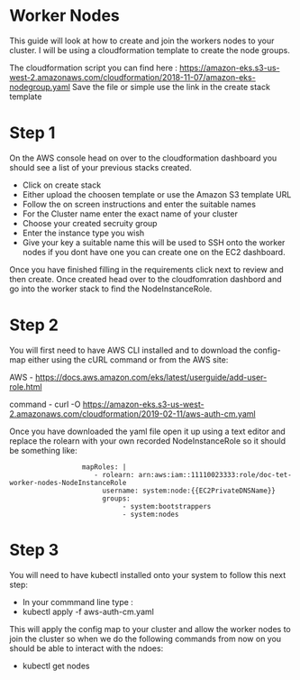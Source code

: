 # Worker Nodes
This guide will look at how to create and join the workers nodes to your cluster. I will be using a cloudformation template to create the node groups.

The cloudformation script you can find here : 
  https://amazon-eks.s3-us-west-2.amazonaws.com/cloudformation/2018-11-07/amazon-eks-nodegroup.yaml
Save the file or simple use the link in the create stack template

# Step 1 
On the AWS console head on over to the cloudformation dashboard you should see a list of your previous stacks created.
  - Click on create stack
  - Either upload the choosen template or use the Amazon S3 template URL
  - Follow the on screen instructions and enter the suitable names
  - For the Cluster name enter the exact name of your cluster
  - Choose your created secruity group
  - Enter the instance type you wish 
  - Give your key a suitable name this will be used to SSH onto the worker nodes if you dont have one you can create one on the EC2 dashboard.
  
Once you have finished filling in the requirements click next to review and then create. Once created head over to the cloudfomration dashbord and go into the worker stack to find the NodeInstanceRole. 

# Step 2 
You will first need to have AWS CLI installed and to download the config-map either using the cURL command or from the AWS site:

AWS - https://docs.aws.amazon.com/eks/latest/userguide/add-user-role.html

command - curl -O https://amazon-eks.s3-us-west-2.amazonaws.com/cloudformation/2019-02-11/aws-auth-cm.yaml 

Once you have downloaded the yaml file open it up using a text editor and replace the rolearn with your own recorded NodeInstanceRole so it should be something like: 

                      mapRoles: |
                         - rolearn: arn:aws:iam::11110023333:role/doc-tet-worker-nodes-NodeInstanceRole
                           username: system:node:{{EC2PrivateDNSName}}
                           groups:
                                - system:bootstrappers
                                - system:nodes
                                
# Step 3
You will need to have kubectl installed onto your system to follow this next step:
  - In your commmand line type :
  - kubectl apply -f aws-auth-cm.yaml
  
This will apply the config map to your cluster and allow the worker nodes to join the cluster so when we do the following commands from now on you should be able to interact with the ndoes: 
  - kubectl get nodes
  

